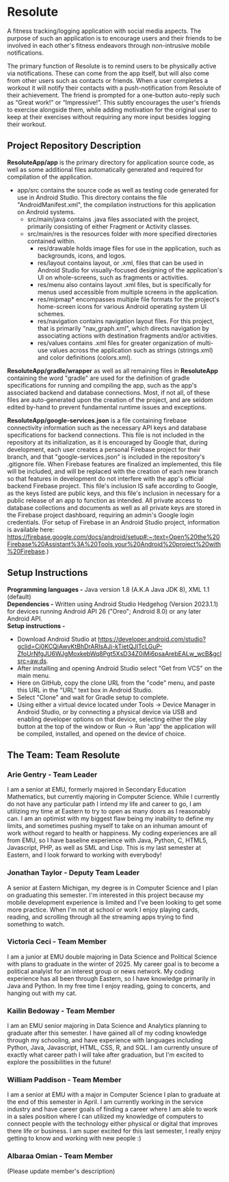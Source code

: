 # Resolute
A fitness tracking/logging application with social media aspects. The purpose of such an application is to encourage users and their friends to be involved in each other's fitness endeavors through non-intrusive mobile notifications.

The primary function of Resolute is to remind users to be physically active via notifications. These can come from the app itself, but will also come from other users such as contacts or friends. When a user completes a workout it will notify their contacts with a push-notification from Resolute of their achievement. The friend is prompted for a one-button auto-reply such as “Great work!” or “Impressive!”. This subtly encourages the user's friends to exercise alongside them, while adding motivation for the original user to keep at their exercises without requiring any more input besides logging their workout.

## Project Repository Description
**ResoluteApp/app** is the primary directory for application source code, as well as some additional files automatically generated and required for compilation of the application.<br /> 
  * app/src contains the source code as well as testing code generated for use in Android Studio. This directory contains the file "AndroidManifest.xml", the compilation instructions for this application on Android systems.<br />
    * src/main/java contains .java files associated with the project, primarily consisting of either Fragment or Activity classes.<br />
    * src/main/res is the resources folder with more specified directories contained within.<br />
      * res/drawable holds image files for use in the application, such as backgrounds, icons, and logos.<br />
      * res/layout contains layout, or .xml, files that can be used in Android Studio for visually-focused designing of the application's UI on whole-screens, such as fragments or activities.<br /> 
      * res/menu also contains layout .xml files, but is specifically for menus used accessible from multiple screens in the application.<br /> 
      * res/mipmap* encompasses multiple file formats for the project's home-screen icons for various Android operating system UI schemes.<br />
      * res/navigation contains navigation layout files. For this project, that is primarily "nav_graph.xml", which directs navigation by associating actions with destination fragments and/or activities.
      * res/values contains .xml files for greater organization of multi-use values across the application such as strings (strings.xml) and color definitions (colors.xml).<br />
      
**ResoluteApp/gradle/wrapper** as well as all remaining files in **ResoluteApp** containing the word "gradle" are used for the definition of gradle specifications for running and compiling the app, such as the app's associated backend and database connections. Most, if not all, of these files are auto-generated upon the creation of the project, and are seldom edited by-hand to prevent fundamental runtime issues and exceptions.

**ResoluteApp/google-services.json** is a file containing firebase connectivity information such as the necessary API keys and database specifications for backend connections. This file is not included in the repository at its initialization, as it is encouraged by Google that, during development, each user creates a personal Firebase project for their branch, and that "google-services.json" is included in the repository's .gitignore file. When Firebase features are finalized an implemented, this file will be included, and will be replaced with the creation of each new branch so that features in development do not interfere with the app's official backend Firebase project. This file's inclusion IS safe according to Google, as the keys listed are public keys, and this file's inclusion in necessary for a public release of an app to function as intended. All private access to database collections and documents as well as all private keys are stored in the Firebase project dashboard, requiring an admin's Google login credentials. (For setup of Firebase in an Android Studio project, information is available here: https://firebase.google.com/docs/android/setup#:~:text=Open%20the%20Firebase%20Assistant%3A%20Tools,your%20Android%20project%20with%20Firebase.)

## Setup Instructions
**Programming languages -** Java version 1.8 (A.K.A Java JDK 8), XML 1.1 (default)<br />
**Dependencies -** Written using Android Studio Hedgehog (Version 2023.1.1) for devices running Android API 26 ("Oreo"; Android 8.0) or any later Android API. <br />
**Setup instructions -** 
 * Download Android Studio at https://developer.android.com/studio?gclid=Cj0KCQiAwvKtBhDrARIsAJj-kTietQJlTcLGuP-ZfoUrNfgJU6WJgMoxkebWq8Pgt5XsD34Z0iMi6psaArebEALw_wcB&gclsrc=aw.ds.
 * After installing and opening Android Studio select "Get from VCS" on the main menu.
 * Here on GitHub, copy the clone URL from the "code" menu, and paste this URL in the "URL" text box in Android Studio.
 * Select "Clone" and wait for Gradle setup to complete.
 * Using either a virtual device located under Tools -> Device Manager in Android Studio, or by connecting a physical device via USB and enabling developer options on that device, selecting either the play button at the top of the window or Run -> Run 'app' the application will be compiled, installed, and opened on the device of choice. 

## The Team: Team Resolute

### Arie Gentry - Team Leader

I am a senior at EMU, formerly majored in Secondary Education Mathematics, but currently majoring in Computer Science. While I currently do not have any particular path I intend my life and career to go, I am utilizing my time at Eastern to try to open as many doors as I reasonably can. I am an optimist with my biggest flaw being my inability to define my limits, and sometimes pushing myself to take on an inhuman amount of work without regard to health or happiness. My coding experiences are all from EMU, so I have baseline experience with Java, Python, C, HTML5, Javascript, PHP, as well as SML and Lisp. This is my last semester at Eastern, and I look forward to working with everybody!

### Jonathan Taylor - Deputy Team Leader

A senior at Eastern Michigan, my degree is in Computer Science and I plan on graduating this semester. I'm interested in this project because my mobile development experience is limited and I've been looking to get some more practice. When I'm not at school or work I enjoy playing cards, reading, and scrolling through all the streaming apps trying to find something to watch. 

### Victoria Ceci - Team Member

I am a junior at EMU double majoring in Data Science and Political Science with plans to graduate in the winter of 2025. My career goal is to become a political analyist for an interest group or news network. My coding experience has all been through Eastern, so I have knowledge primarily in Java and Python. In my free time I enjoy reading, going to concerts, and hanging out with my cat.

### Kailin Bedoway - Team Member

I am an EMU senior majoring in Data Science and Analytics planning to graduate after this semester. I have gained all of my coding knowledge through my schooling, and have experience with languages including Python, Java, Javascript, HTML, CSS, R, and SQL. I am currently unsure of exactly what career path I will take after graduation, but I'm excited to explore the possibilities in the future!

### William Paddison - Team Member

I am a senior at EMU with a major in Computer Science I plan to graduate at the end of this semester in April. I am currently working in the service industry and have career goals of finding a career where I am able to work in a sales position where I can utilized my knowledge of computers to connect people with the technology either physical or digital that improves there life or business. I am super excited for this last semester, I really enjoy getting to know and working with new people :)

### Albaraa Omian - Team Member

(Please update member's description)
